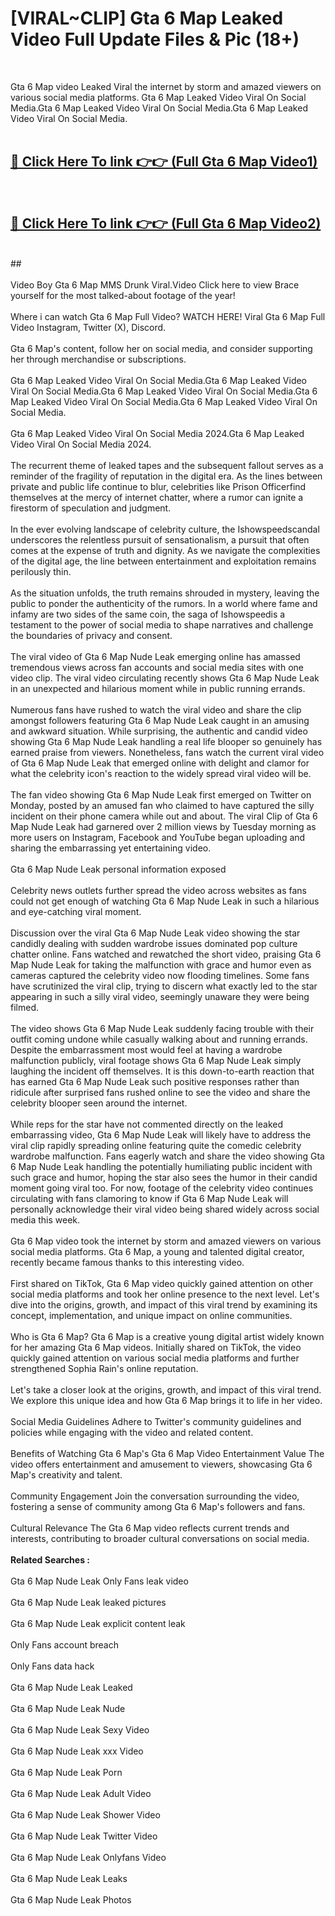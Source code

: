 # [VIRAL~CLIP] Gta 6 Map Leaked Video Full Update Files & Pic (18+) <br>
<br>

Gta 6 Map video Leaked Viral the internet by storm and amazed viewers on various social media platforms. Gta 6 Map Leaked Video Viral On Social Media.Gta 6 Map Leaked Video Viral On Social Media.Gta 6 Map Leaked Video Viral On Social Media.<br>
 <br>

##  <a href="https://play.trustnlinepharmacy.us?title=Full Gta_6_Map&ref=git">🔴 Click Here To link 👉👉 (Full Gta 6 Map Video1)</a><br>
  <br>

##  <a href="https://play.trustnlinepharmacy.us?title=Full Gta_6_Map&ref=git">🔴 Click Here To link 👉👉 (Full Gta 6 Map Video2)</a><br>
  <br>
  ##


  <br>

  <br>
Video Boy Gta 6 Map MMS Drunk Viral.Video Click here to view Brace yourself for the most talked-about footage of the year!
<br><br>
Where i can watch Gta 6 Map Full Video? WATCH HERE! Viral Gta 6 Map Full Video Instagram, Twitter (X), Discord.
<br><br>
Gta 6 Map's content, follow her on social media, and consider supporting her through merchandise or subscriptions.
<br><br>
Gta 6 Map Leaked Video Viral On Social Media.Gta 6 Map Leaked Video Viral On Social Media.Gta 6 Map Leaked Video Viral On Social Media.Gta 6 Map Leaked Video Viral On Social Media.Gta 6 Map Leaked Video Viral On Social Media.
<br><br>
Gta 6 Map Leaked Video Viral On Social Media 2024.Gta 6 Map Leaked Video Viral On Social Media 2024.
<br><br>
The recurrent theme of leaked tapes and the subsequent fallout serves as a reminder of the fragility of reputation in the digital era. As the lines between private and public life continue to blur, celebrities like Prison Officerfind themselves at the mercy of internet chatter, where a rumor can ignite a firestorm of speculation and judgment.
<br><br>
In the ever evolving landscape of celebrity culture, the Ishowspeedscandal underscores the relentless pursuit of sensationalism, a pursuit that often comes at the expense of truth and dignity. As we navigate the complexities of the digital age, the line between entertainment and exploitation remains perilously thin.
<br><br>
As the situation unfolds, the truth remains shrouded in mystery, leaving the public to ponder the authenticity of the rumors. In a world where fame and infamy are two sides of the same coin, the saga of Ishowspeedis a testament to the power of social media to shape narratives and challenge the boundaries of privacy and consent.
<br><br>
The viral video of Gta 6 Map Nude Leak emerging online has amassed tremendous views across fan accounts and social media sites with one video clip. The viral video circulating recently shows Gta 6 Map Nude Leak in an unexpected and hilarious moment while in public running errands.
<br><br>
Numerous fans have rushed to watch the viral video and share the clip amongst followers featuring Gta 6 Map Nude Leak caught in an amusing and awkward situation. While surprising, the authentic and candid video showing Gta 6 Map Nude Leak handling a real life blooper so genuinely has earned praise from viewers. Nonetheless, fans watch the current viral video of Gta 6 Map Nude Leak that emerged online with delight and clamor for what the celebrity icon's reaction to the widely spread viral video will be.
<br><br>
The fan video showing Gta 6 Map Nude Leak first emerged on Twitter on Monday, posted by an amused fan who claimed to have captured the silly incident on their phone camera while out and about. The viral Clip of Gta 6 Map Nude Leak had garnered over 2 million views by Tuesday morning as more users on Instagram, Facebook and YouTube began uploading and sharing the embarrassing yet entertaining video.
<br><br>
Gta 6 Map Nude Leak personal information exposed
<br><br>
Celebrity news outlets further spread the video across websites as fans could not get enough of watching Gta 6 Map Nude Leak in such a hilarious and eye-catching viral moment.
<br><br>
Discussion over the viral Gta 6 Map Nude Leak video showing the star candidly dealing with sudden wardrobe issues dominated pop culture chatter online. Fans watched and rewatched the short video, praising Gta 6 Map Nude Leak for taking the malfunction with grace and humor even as cameras captured the celebrity video now flooding timelines. Some fans have scrutinized the viral clip, trying to discern what exactly led to the star appearing in such a silly viral video, seemingly unaware they were being filmed.
<br><br>
The video shows Gta 6 Map Nude Leak suddenly facing trouble with their outfit coming undone while casually walking about and running errands. Despite the embarrassment most would feel at having a wardrobe malfunction publicly, viral footage shows Gta 6 Map Nude Leak simply laughing the incident off themselves. It is this down-to-earth reaction that has earned Gta 6 Map Nude Leak such positive responses rather than ridicule after surprised fans rushed online to see the video and share the celebrity blooper seen around the internet.
<br><br>
While reps for the star have not commented directly on the leaked embarrassing video, Gta 6 Map Nude Leak will likely have to address the viral clip rapidly spreading online featuring quite the comedic celebrity wardrobe malfunction. Fans eagerly watch and share the video showing Gta 6 Map Nude Leak handling the potentially humiliating public incident with such grace and humor, hoping the star also sees the humor in their candid moment going viral too. For now, footage of the celebrity video continues circulating with fans clamoring to know if Gta 6 Map Nude Leak will personally acknowledge their viral video being shared widely across social media this week.
<br><br>
Gta 6 Map video took the internet by storm and amazed viewers on various social media platforms. Gta 6 Map, a young and talented digital creator, recently became famous thanks to this interesting video.
<br><br>
First shared on TikTok, Gta 6 Map video quickly gained attention on other social media platforms and took her online presence to the next level. Let's dive into the origins, growth, and impact of this viral trend by examining its concept, implementation, and unique impact on online communities.
<br><br>
Who is Gta 6 Map? Gta 6 Map is a creative young digital artist widely known for her amazing Gta 6 Map videos. Initially shared on TikTok, the video quickly gained attention on various social media platforms and further strengthened Sophia Rain's online reputation.
<br><br>
Let's take a closer look at the origins, growth, and impact of this viral trend. We explore this unique idea and how Gta 6 Map brings it to life in her video.
<br><br>
Social Media Guidelines Adhere to Twitter's community guidelines and policies while engaging with the video and related content.
<br><br>
Benefits of Watching Gta 6 Map's Gta 6 Map Video Entertainment Value The video offers entertainment and amusement to viewers, showcasing Gta 6 Map's creativity and talent.
<br><br>
Community Engagement Join the conversation surrounding the video, fostering a sense of community among Gta 6 Map's followers and fans.
<br><br>
Cultural Relevance The Gta 6 Map video reflects current trends and interests, contributing to broader cultural conversations on social media.
<br><br>
<strong>Related Searches :</strong>
<br><br>
Gta 6 Map Nude Leak Only Fans leak video
<br><br>
Gta 6 Map Nude Leak leaked pictures
<br><br>
Gta 6 Map Nude Leak explicit content leak
<br><br>
Only Fans account breach
<br><br>
Only Fans data hack
<br><br>
Gta 6 Map Nude Leak Leaked
<br><br>
Gta 6 Map Nude Leak Nude
<br><br>
Gta 6 Map Nude Leak Sexy Video
<br><br>
Gta 6 Map Nude Leak xxx Video
<br><br>
Gta 6 Map Nude Leak Porn
<br><br>
Gta 6 Map Nude Leak Adult Video
<br><br>
Gta 6 Map Nude Leak Shower Video
<br><br>
Gta 6 Map Nude Leak Twitter Video
<br><br>
Gta 6 Map Nude Leak Onlyfans Video
<br><br>
Gta 6 Map Nude Leak Leaks
<br><br>
Gta 6 Map Nude Leak Photos